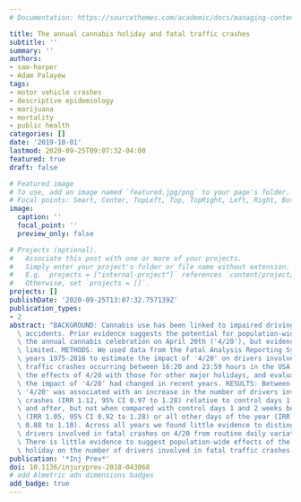 ```yaml
---
# Documentation: https://sourcethemes.com/academic/docs/managing-content/

title: The annual cannabis holiday and fatal traffic crashes
subtitle: ''
summary: ''
authors:
- sam-harper
- Adam Palayew
tags:
- motor vehicle crashes
- descriptive epidemiology
- marijuana
- mortality
- public health
categories: []
date: '2019-10-01'
lastmod: 2020-09-25T09:07:32-04:00
featured: true
draft: false

# Featured image
# To use, add an image named `featured.jpg/png` to your page's folder.
# Focal points: Smart, Center, TopLeft, Top, TopRight, Left, Right, BottomLeft, Bottom, BottomRight.
image:
  caption: ''
  focal_point: ''
  preview_only: false

# Projects (optional).
#   Associate this post with one or more of your projects.
#   Simply enter your project's folder or file name without extension.
#   E.g. `projects = ["internal-project"]` references `content/project/deep-learning/index.md`.
#   Otherwise, set `projects = []`.
projects: []
publishDate: '2020-09-25T13:07:32.757139Z'
publication_types:
- 2
abstract: "BACKGROUND: Cannabis use has been linked to impaired driving and fatal\
  \ accidents. Prior evidence suggests the potential for population-wide effects of\
  \ the annual cannabis celebration on April 20th ('4/20'), but evidence to date is\
  \ limited. METHODS: We used data from the Fatal Analysis Reporting System for the\
  \ years 1975-2016 to estimate the impact of '4/20' on drivers involved in fatal\
  \ traffic crashes occurring between 16:20 and 23:59 hours in the USA. We compared\
  \ the effects of 4/20 with those for other major holidays, and evaluated whether\
  \ the impact of '4/20' had changed in recent years. RESULTS: Between 1992 and 2016,\
  \ '4/20' was associated with an increase in the number of drivers involved in fatal\
  \ crashes (IRR 1.12, 95% CI 0.97 to 1.28) relative to control days 1 week before\
  \ and after, but not when compared with control days 1 and 2 weeks before and after\
  \ (IRR 1.05, 95% CI 0.92 to 1.28) or all other days of the year (IRR 0.98, 95% CI\
  \ 0.88 to 1.10). Across all years we found little evidence to distinguish excess\
  \ drivers involved in fatal crashes on 4/20 from routine daily variations. CONCLUSIONS:\
  \ There is little evidence to suggest population-wide effects of the annual cannabis\
  \ holiday on the number of drivers involved in fatal traffic crashes."
publication: '*Inj Prev*'
doi: 10.1136/injuryprev-2018-043068
# add Almetric adn dimensions badges
add_badge: true
---
```

